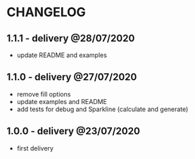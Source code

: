 # CHANGELOG

## 1.1.1 - delivery @28/07/2020

- update README and examples

## 1.1.0 - delivery @27/07/2020

- remove fill options
- update examples and README
- add tests for debug and Sparkline (calculate and generate)

## 1.0.0 - delivery @23/07/2020

- first delivery
